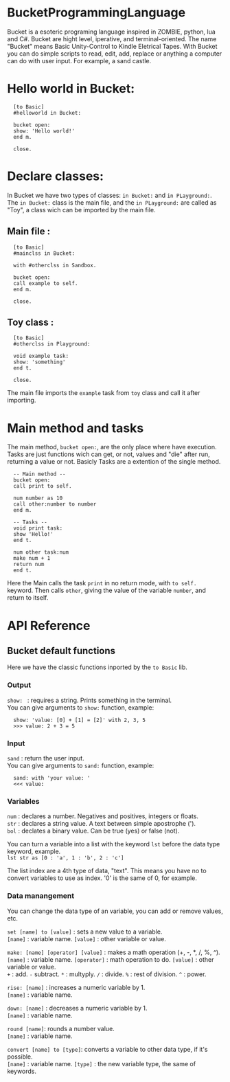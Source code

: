 # BucketProgrammingLanguage
Bucket is a esoteric programing language inspired in ZOMBIE, python, lua and C#. Bucket are hight level, iperative, and terminal-oriented.
The name "Bucket" means Basic Unity-Control to Kindle Eletrical Tapes. With Bucket you can do simple scripts to read, edit, add, replace or anything a computer can do with user input. For example, a sand castle.

# Hello world in Bucket:

      [to Basic]
      #helloworld in Bucket:
 
      bucket open:
      show: 'Hello world!'
      end m.
      
      close.

# Declare classes:

In Bucket we have two types of classes: ``in Bucket:`` and ``in PLayground:``. The ``in Bucket:`` class is the main file, and the ``in PLayground:`` are called as "Toy", a class wich can be imported by the main file.

## Main file :

      [to Basic]
      #mainclss in Bucket:
      
      with #otherclss in Sandbox.
      
      bucket open:
      call example to self.
      end m.
      
      close.
      
## Toy class :

      [to Basic]
      #otherclss in Playground:
      
      void example task:
      show: 'something'
      end t.
      
      close.
      
 The main file imports the ``example`` task from ``toy`` class and call it after importing. 

# Main method and tasks
The main method, ``bucket open:``, are the only place where have execution. Tasks are just functions wich can get, or not, values and "die" after run, returning a value or not. Basicly Tasks are a extention of the single method.

      -- Main method --
      bucket open:
      call print to self.
      
      num number as 10
      call other:number to number
      end m.
      
      -- Tasks --
      void print task:
      show 'Hello!'
      end t.
      
      num other task:num
      make num + 1
      return num
      end t.

Here the Main calls the task ``print`` in no return mode, with ``to self.`` keyword. Then calls ``other``, giving the value of the variable ``number``, and return to itself.

# API Reference

## Bucket default functions
Here we have the classic functions inported by the ``to Basic`` lib.

### Output
``show: `` : requires a string. Prints something in the terminal.                                                                       
You can give arguments to ``show:`` function, example: 

      show: 'value: [0] + [1] = [2]' with 2, 3, 5
      >>> value: 2 + 3 = 5

### Input
``sand`` : return the user input.                                                                                                       
You can give arguments to ``sand:`` function, example:

      sand: with 'your value: '
      <<< value:

### Variables

``num`` : declares a number. Negatives and positives, integers or floats.                                                               
``str`` : declares a string value. A text between simple apostrophe (').                                                            
``bol`` : declates a binary value. Can be true (yes) or false (not).                                                                     

You can turn a variable into a list with the keyword ``lst`` before the data type keyword, example.                                     
``lst str as [0 : 'a', 1 : 'b', 2 : 'c']``

The list index are a 4th type of data, "text". This means you have no to convert variables to use as index. '0' is the same of 0, for example.

### Data manangement
You can change the data type of an variable, you can add or remove values, etc.

``set [name] to [value]`` : sets a new value to a variable.                                                                             
``[name]`` : variable name. ``[value]`` : other variable or value.

``make: [name] [operator] [value]`` : makes a math operation (+, -, *, /, %, ^).                                                   
``[name]`` : variable name. ``[operator]`` : math operation to do. ``[value]`` : other variable or value.                               
``+`` : add. ``-`` subtract. ``*`` : multyply. ``/`` : divide. ``%`` : rest of division. ``^`` : power.

``rise: [name]`` : increases a numeric variable by 1.                                                                       
``[name]`` : variable name.

``down: [name]`` : decreases a numeric variable by 1.                                                                       
``[name]`` : variable name.

``round [name]``: rounds a number value.                                                                                                 
``[name]`` : variable name.

``convert [name] to [type]``: converts a variable to other data type, if it's possible.                                                 
``[name]`` : variable name. ``[type]`` : the new variable type, the same of keywords.
